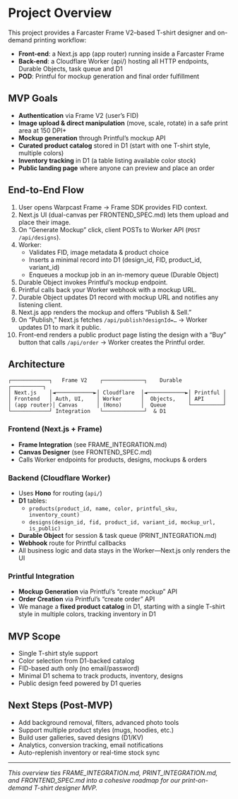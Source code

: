 # Project Overview

This project provides a Farcaster Frame V2–based T-shirt designer and on-demand printing workflow:

- **Front-end**: a Next.js app (app router) running inside a Farcaster Frame  
- **Back-end**: a Cloudflare Worker (api/) hosting all HTTP endpoints, Durable Objects, task queue and D1  
- **POD**: Printful for mockup generation and final order fulfillment  

## MVP Goals

- **Authentication** via Frame V2 (user’s FID)  
- **Image upload & direct manipulation** (move, scale, rotate) in a safe print area at 150 DPI+  
- **Mockup generation** through Printful’s mockup API  
- **Curated product catalog** stored in D1 (start with one T-shirt style, multiple colors)  
- **Inventory tracking** in D1 (a table listing available color stock)  
- **Public landing page** where anyone can preview and place an order  

## End-to-End Flow

1. User opens Warpcast Frame → Frame SDK provides FID context.  
2. Next.js UI (dual-canvas per FRONTEND_SPEC.md) lets them upload and place their image.  
3. On “Generate Mockup” click, client POSTs to Worker API (`POST /api/designs`).  
4. Worker:
   - Validates FID, image metadata & product choice  
   - Inserts a minimal record into D1 (design_id, FID, product_id, variant_id)  
   - Enqueues a mockup job in an in-memory queue (Durable Object)  
5. Durable Object invokes Printful’s mockup endpoint.  
6. Printful calls back your Worker webhook with a mockup URL.  
7. Durable Object updates D1 record with mockup URL and notifies any listening client.  
8. Next.js app renders the mockup and offers “Publish & Sell.”  
9. On “Publish,” Next.js fetches `/api/publish?designId=…` → Worker updates D1 to mark it public.  
10. Front-end renders a public product page listing the design with a “Buy” button that calls `/api/order` → Worker creates the Printful order.  

## Architecture

```text
┌────────────┐   Frame V2    ┌─────────────┐    Durable    ┌──────────┐
│ Next.js    │◄────────────►│ Cloudflare  │◄────────────►│ Printful │
│ Frontend   │ Auth, UI,    │ Worker      │  Objects,    │ API      │
│ (app router)│ Canvas      │ (Hono)      │  Queue       └──────────┘
└────────────┘ Integration   └─────────────┘  & D1          
```  

### Frontend (Next.js + Frame)

- **Frame Integration** (see FRAME_INTEGRATION.md)  
- **Canvas Designer** (see FRONTEND_SPEC.md)  
- Calls Worker endpoints for products, designs, mockups & orders  

### Backend (Cloudflare Worker)

- Uses **Hono** for routing (`api/`)  
- **D1** tables:
  - `products(product_id, name, color, printful_sku, inventory_count)`  
  - `designs(design_id, fid, product_id, variant_id, mockup_url, is_public)`  
- **Durable Object** for session & task queue (PRINT_INTEGRATION.md)  
- **Webhook** route for Printful callbacks  
- All business logic and data stays in the Worker—Next.js only renders the UI  

### Printful Integration

- **Mockup Generation** via Printful’s “create mockup” API  
- **Order Creation** via Printful’s “create order” API  
- We manage a **fixed product catalog** in D1, starting with a single T-shirt style in multiple colors, tracking inventory in D1  

## MVP Scope

- Single T-shirt style support  
- Color selection from D1-backed catalog  
- FID-based auth only (no email/password)  
- Minimal D1 schema to track products, inventory, designs  
- Public design feed powered by D1 queries  

## Next Steps (Post-MVP)

- Add background removal, filters, advanced photo tools  
- Support multiple product styles (mugs, hoodies, etc.)  
- Build user galleries, saved designs (D1/KV)  
- Analytics, conversion tracking, email notifications  
- Auto-replenish inventory or real-time stock sync  

---

*This overview ties FRAME_INTEGRATION.md, PRINT_INTEGRATION.md, and FRONTEND_SPEC.md into a cohesive roadmap for our print-on-demand T-shirt designer MVP.*